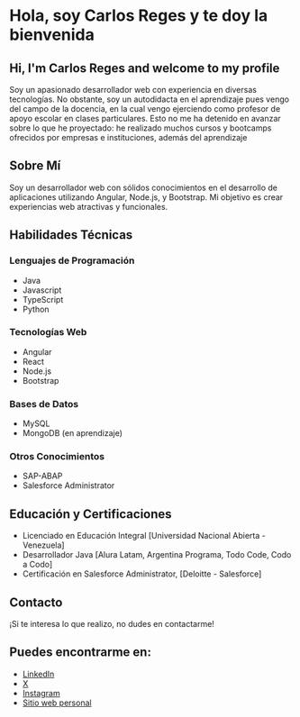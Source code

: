 # Hola, soy **Carlos Reges** y te doy la bienvenida
## Hi, I'm **Carlos Reges** and welcome to my profile

Soy un apasionado desarrollador web con experiencia en diversas tecnologías. No obstante, soy un autodidacta en el aprendizaje pues vengo del campo de la docencia, en la cual vengo ejerciendo como profesor de apoyo escolar en clases particulares. Esto no me ha detenido en avanzar sobre lo que he proyectado: he realizado muchos cursos y bootcamps ofrecidos por empresas e instituciones, además del aprendizaje

## Sobre Mí

Soy un desarrollador web con sólidos conocimientos en el desarrollo de aplicaciones utilizando Angular, Node.js, y Bootstrap. Mi objetivo es crear experiencias web atractivas y funcionales.

## Habilidades Técnicas

### Lenguajes de Programación
- Java
- Javascript
- TypeScript
- Python

### Tecnologías Web
- Angular
- React
- Node.js
- Bootstrap

### Bases de Datos
- MySQL
- MongoDB (en aprendizaje)

### Otros Conocimientos
- SAP-ABAP
- Salesforce Administrator

## Educación y Certificaciones

- Licenciado en Educación Integral [Universidad Nacional Abierta - Venezuela]
- Desarrollador Java [Alura Latam, Argentina Programa, Todo Code, Codo a Codo]
- Certificación en Salesforce Administrator, [Deloitte - Salesforce]

## Contacto

¡Si te interesa lo que realizo, no dudes en contactarme! 

## Puedes encontrarme en:

- [LinkedIn](https://www.linkedin.com/in/carlosreges/)
- [X](https://www.x.com/carlosreges)
- [Instagram](https://www.instagram.com/carlosreges/)
- [Sitio web personal](https://www.carlosreges.com.ar/)